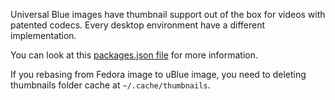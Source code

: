 Universal Blue images have thumbnail support out of the box for videos with patented codecs.  Every desktop environment have a different implementation. 

You can look at this [packages.json file](https://github.com/ublue-os/main/blob/main/packages.json) for more information.

If you rebasing from Fedora image to uBlue image, you need to deleting thumbnails folder cache at ```~/.cache/thumbnails```.